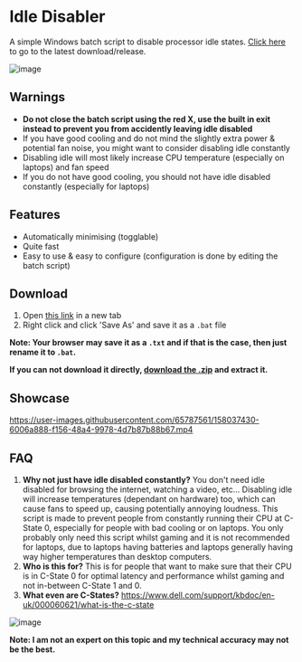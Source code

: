 # Idle Disabler
A simple Windows batch script to disable processor idle states. [Click here](https://github.com/he3als/IdleDisabler/releases) to go to the latest download/release. 

![image](https://user-images.githubusercontent.com/65787561/158037426-a82087c7-40ff-4d12-98c9-2fa8b9cacc2a.png)

## Warnings
- **Do not close the batch script using the red X, use the built in exit instead to prevent you from accidently leaving idle disabled**
- If you have good cooling and do not mind the slightly extra power & potential fan noise, you might want to consider disabling idle constantly
- Disabling idle will most likely increase CPU temperature (especially on laptops) and fan speed
- If you do not have good cooling, you should not have idle disabled constantly (especially for laptops)

## Features
- Automatically minimising (togglable)
- Quite fast
- Easy to use & easy to configure (configuration is done by editing the batch script)

## Download
1. Open [this link](https://raw.githubusercontent.com/he3als/AtlasUpdater/main/AtlasUpdaterScript.bat) in a new tab
2. Right click and click 'Save As' and save it as a `.bat` file

**Note: Your browser may save it as a `.txt` and if that is the case, then just rename it to `.bat`.**

**If you can not download it directly, [download the .zip](https://github.com/he3als/AtlasUpdater/archive/refs/heads/main.zip) and extract it.**

## Showcase

https://user-images.githubusercontent.com/65787561/158037430-6006a888-f156-48a4-9978-4d7b87b88b67.mp4

## FAQ
1. **Why not just have idle disabled constantly?** You don't need idle disabled for browsing the internet, watching a video, etc... Disabling idle will increase temperatures (dependant on hardware) too, which can cause fans to speed up, causing potentially annoying loudness. This script is made to prevent people from constantly running their CPU at C-State 0, especially for people with bad cooling or on laptops. You only probably only need this script whilst gaming and it is not recommended for laptops, due to laptops having batteries and laptops generally having way higher temperatures than desktop computers.
2. **Who is this for?** This is for people that want to make sure that their CPU is in C-State 0 for optimal latency and performance whilst gaming and not in-between C-State 1 and 0.
3. **What even are C-States?** https://www.dell.com/support/kbdoc/en-uk/000060621/what-is-the-c-state

![image](https://user-images.githubusercontent.com/65787561/160692853-58b9e9d2-c119-4223-97c7-7427d208f7e8.png)

**Note: I am not an expert on this topic and my technical accuracy may not be the best.**
